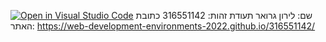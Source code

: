 [![Open in Visual Studio Code](https://classroom.github.com/assets/open-in-vscode-f059dc9a6f8d3a56e377f745f24479a46679e63a5d9fe6f495e02850cd0d8118.svg)](https://classroom.github.com/online_ide?assignment_repo_id=7502310&assignment_repo_type=AssignmentRepo)
שם: לירון גרואר
תעודת זהות: 316551142
כתובת האתר: https://web-development-environments-2022.github.io/316551142/

